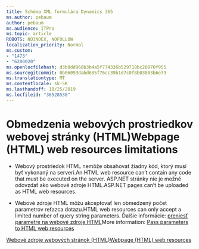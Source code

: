 ```yaml
---
title: Schéma XML formulára Dynamics 365
ms.author: pebaum
author: pebaum
ms.audience: ITPro
ms.topic: article
ROBOTS: NOINDEX, NOFOLLOW
localization_priority: Normal
ms.custom:
- "1473"
- "6200020"
ms.openlocfilehash: d3b8dd968b3b4a5f774336b529718bc20870f955
ms.sourcegitcommit: 0b06093dabd685f76cc39b1d7c0f8b03883b6e79
ms.translationtype: MT
ms.contentlocale: sk-SK
ms.lasthandoff: 10/25/2019
ms.locfileid: "36528530"
---
```

# <a name="webpage-html-web-resources-limitations"></a><span data-ttu-id="1c84e-102">Obmedzenia webových prostriedkov webovej stránky (HTML)</span><span class="sxs-lookup"><span data-stu-id="1c84e-102">Webpage (HTML) web resources limitations</span></span>

* <span data-ttu-id="1c84e-103">Webový prostriedok HTML nemôže obsahovať žiadny kód, ktorý musí byť vykonaný na serveri.</span><span class="sxs-lookup"><span data-stu-id="1c84e-103">An HTML web resource can’t contain any code that must be executed on the server.</span></span> <span data-ttu-id="1c84e-104">ASP.NET stránky nie je možné odovzdať ako webové zdroje HTML.</span><span class="sxs-lookup"><span data-stu-id="1c84e-104">ASP.NET pages can’t be uploaded as HTML web resources.</span></span>

* <span data-ttu-id="1c84e-105">Webové zdroje HTML môžu akceptovať len obmedzený počet parametrov reťazca dotazu.</span><span class="sxs-lookup"><span data-stu-id="1c84e-105">HTML web resources can only accept a limited number of query string parameters.</span></span> <span data-ttu-id="1c84e-106">Ďalšie informácie: [preniesť parametre na webové zdroje HTML](https://docs.microsoft.com/dynamics365/customer-engagement/developer/webpage-html-web-resources#BKMK_PassingParametersToWebResources)</span><span class="sxs-lookup"><span data-stu-id="1c84e-106">More information: [Pass parameters to HTML web resources](https://docs.microsoft.com/dynamics365/customer-engagement/developer/webpage-html-web-resources#BKMK_PassingParametersToWebResources)</span></span>

[<span data-ttu-id="1c84e-107">Webové zdroje webových stránok (HTML)</span><span class="sxs-lookup"><span data-stu-id="1c84e-107">Webpage (HTML) web resources</span></span>](https://docs.microsoft.com/dynamics365/customer-engagement/developer/webpage-html-web-resources)
